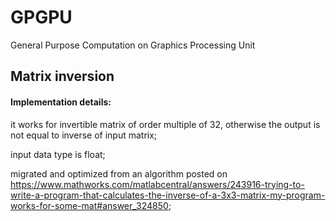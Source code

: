 # GPGPU
General Purpose Computation on Graphics Processing Unit

## Matrix inversion
#### Implementation details: 
it works for invertible matrix of order multiple of 32, otherwise the output is not equal to inverse of input matrix;

input data type is float;

migrated and optimized from an algorithm posted on https://www.mathworks.com/matlabcentral/answers/243916-trying-to-write-a-program-that-calculates-the-inverse-of-a-3x3-matrix-my-program-works-for-some-mat#answer_324850;